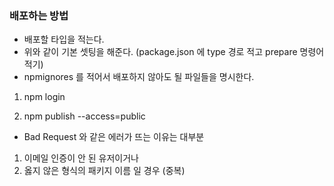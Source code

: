 ### 배포하는 방법

- 배포할 타입을 적는다. 
- 위와 같이 기본 셋팅을 해준다. (package.json 에 type 경로 적고 prepare 명령어 적기)
- npmignores 를 적어서 배포하지 않아도 될 파일들을 명시한다. 


1. npm login

2. npm publish --access=public


- Bad Request 와 같은 에러가 뜨는 이유는 대부분

1. 이메일 인증이 안 된 유저이거나
2. 옳지 않은 형식의 패키지 이름 일 경우 (중복)

